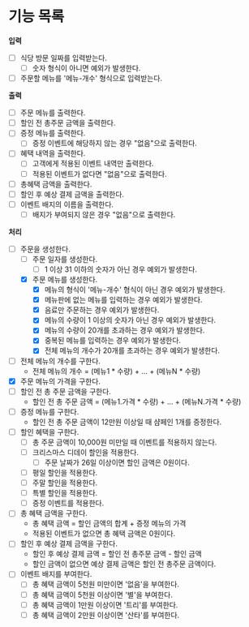 # 기능 목록

**입력**

- [ ] 식당 방문 일짜를 입력받는다.
  - [ ] 숫자 형식이 아니면 예외가 발생한다.
- [ ] 주문할 메뉴를 '메뉴-개수' 형식으로 입력받는다.

**출력**
- [ ] 주문 메뉴를 출력한다.
- [ ] 할인 전 총주문 금액을 출력한다.
- [ ] 증정 메뉴를 출력한다.
  - [ ] 증정 이벤트에 해당하지 않는 경우 "없음"으로 출력한다.
- [ ] 혜택 내역을 출력한다.
  - [ ] 고객에게 적용된 이벤트 내역만 출력한다.
  - [ ] 적용된 이벤트가 없다면 "없음"으로 출력한다.
- [ ] 총혜택 금액을 출력한다.
- [ ] 할인 후 예상 결제 금액을 출력한다.
- [ ] 이벤트 배지의 이름을 출력한다.
  - [ ] 배지가 부여되지 않은 경우 "없음"으로 출력한다.

**처리**
- [ ] 주문을 생성한다.
  - [ ] 주문 일자를 생성한다.
      - [ ] 1 이상 31 이하의 숫자가 아닌 경우 예외가 발생한다.
  - [X] 주문 메뉴를 생성한다.
    - [X] 메뉴의 형식이 '메뉴-개수' 형식이 아닌 경우 예외가 발생한다.
    - [X] 메뉴판에 없는 메뉴를 입력하는 경우 예외가 발생한다.
    - [X] 음료만 주문하는 경우 예외가 발생한다.
    - [X] 메뉴의 수량이 1 이상의 숫자가 아닌 경우 예외가 발생한다.
    - [X] 메뉴의 수량이 20개를 초과하는 경우 예외가 발생한다.
    - [X] 중복된 메뉴를 입력하는 경우 예외가 발생한다.
    - [X] 전체 메뉴의 개수가 20개를 초과하는 경우 예외가 발생한다.
- [ ] 전체 메뉴의 개수를 구한다.
  - 전체 메뉴의 개수 = (메뉴1 * 수량) + ... + (메뉴N * 수량)
- [X] 주문 메뉴의 가격을 구한다.
- [ ] 할인 전 총 주문 금액을 구한다.
  - 할인 전 총 주문 금액 = (메뉴1.가격 * 수량) + ... + (메뉴N.가격 * 수량) 
- [ ] 증정 메뉴를 구한다.
  - 할인 전 총 주문 금액이 12만원 이상일 때 샴페인 1개를 증정한다.
- [ ] 할인 혜택을 구한다.
  - [ ] 총 주문 금액이 10,000원 미만일 때 이벤트를 적용하지 않는다.
  - [ ] 크리스마스 디데이 할인을 적용한다.
    - [ ] 주문 날짜가 26일 이상이면 할인 금액은 0원이다.
  - [ ] 평일 할인을 적용한다.
  - [ ] 주말 할인을 적용한다.
  - [ ] 특별 할인을 적용한다.
  - [ ] 증정 이벤트를 적용한다.
- [ ] 총 혜택 금액을 구한다.
  - 총 혜택 금액 = 할인 금액의 합계 + 증정 메뉴의 가격
  - 적용된 이벤트가 없으면 총 혜택 금액은 0원이다.
- [ ] 할인 후 예상 결제 금액을 구한다.
    - 할인 후 예상 결제 금액 = 할인 전 총주문 금액 - 할인 금액
    - 할인 금액이 없으면 예상 결제 금액은 할인 전 총주문 금액이다.
- [ ] 이벤트 배지를 부여한다.
  - [ ] 총 혜택 금액이 5천원 미만이면 '없음'을 부여한다.
  - [ ] 총 혜택 금액이 5천원 이상이면 '별'을 부여한다.
  - [ ] 총 혜택 금액이 1만원 이상이면 '트리'를 부여한다.
  - [ ] 총 혜택 금액이 2만원 이상이면 '산타'를 부여한다.

